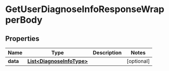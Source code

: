 

# GetUserDiagnoseInfoResponseWrapperBody


## Properties

Name | Type | Description | Notes
------------ | ------------- | ------------- | -------------
**data** | [**List&lt;DiagnoseInfoType&gt;**](DiagnoseInfoType.md) |  |  [optional]



